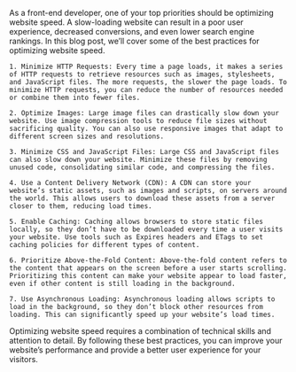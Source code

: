 <script context="module">
  export const metadata = {
    author: 'Josh Horsfall',
    date: 'Februrary 19, 2023',
    title: 'Optimizing Website Speed: Best Practices for Front-End Developers ⚡️',
    description:"",
  }
</script>


As a front-end developer, one of your top priorities should be optimizing website speed. A slow-loading website can result in a poor user experience, decreased conversions, and even lower search engine rankings. In this blog post, we’ll cover some of the best practices for optimizing website speed.

    1. Minimize HTTP Requests: Every time a page loads, it makes a series of HTTP requests to retrieve resources such as images, stylesheets, and JavaScript files. The more requests, the slower the page loads. To minimize HTTP requests, you can reduce the number of resources needed or combine them into fewer files.

    2. Optimize Images: Large image files can drastically slow down your website. Use image compression tools to reduce file sizes without sacrificing quality. You can also use responsive images that adapt to different screen sizes and resolutions.

    3. Minimize CSS and JavaScript Files: Large CSS and JavaScript files can also slow down your website. Minimize these files by removing unused code, consolidating similar code, and compressing the files.

    4. Use a Content Delivery Network (CDN): A CDN can store your website’s static assets, such as images and scripts, on servers around the world. This allows users to download these assets from a server closer to them, reducing load times.

    5. Enable Caching: Caching allows browsers to store static files locally, so they don’t have to be downloaded every time a user visits your website. Use tools such as Expires headers and ETags to set caching policies for different types of content.

    6. Prioritize Above-the-Fold Content: Above-the-fold content refers to the content that appears on the screen before a user starts scrolling. Prioritizing this content can make your website appear to load faster, even if other content is still loading in the background.

    7. Use Asynchronous Loading: Asynchronous loading allows scripts to load in the background, so they don’t block other resources from loading. This can significantly speed up your website’s load times.


Optimizing website speed requires a combination of technical skills and attention to detail. By following these best practices, you can improve your website’s performance and provide a better user experience for your visitors.